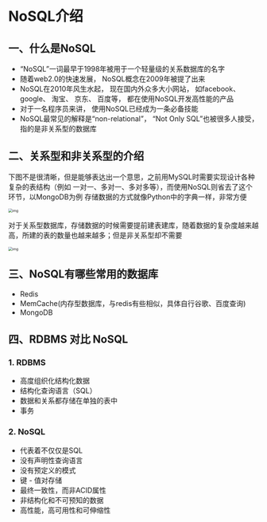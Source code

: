 # NoSQL介绍



## 一、什么是NoSQL

- “NoSQL”⼀词最早于1998年被⽤于⼀个轻量级的关系数据库的名字
- 随着web2.0的快速发展， NoSQL概念在2009年被提了出来
- NoSQL在2010年⻛⽣⽔起， 现在国内外众多⼤⼩⽹站， 如facebook、 google、 淘宝、 京东、 百度等， 都在使⽤NoSQL开发⾼性能的产品
- 对于⼀名程序员来讲， 使⽤NoSQL已经成为⼀条必备技能
- NoSQL最常⻅的解释是“non-relational”， “Not Only SQL”也被很多⼈接受， 指的是⾮关系型的数据库



## 二、关系型和非关系型的介绍

下图不是很清晰，但是能够表达出一个意思，之前用MySQL时需要实现设计各种复杂的表结构（例如 一对一、多对一、多对多等），而使用NoSQL则省去了这个环节，以MongoDB为例 存储数据的方式就像Python中的字典一样，非常方便

<img src="assets/关系型和非关系型的介绍.png" alt="img" style="zoom: 50%;" />

对于关系型数据库，存储数据的时候需要提前建表建库，随着数据的复杂度越来越高，所建的表的数量也越来越多；但是非关系型却不需要

<img src="assets/关系型和非关系型.png" alt="img" style="zoom:50%;" />

## 三、NoSQL有哪些常用的数据库

* Redis
* MemCache(内存型数据库，与redis有些相似，具体自行谷歌、百度查询)
* MongoDB

## 四、RDBMS 对比 NoSQL

### 1. RDBMS

- 高度组织化结构化数据 
-  结构化查询语言（SQL）
-  数据和关系都存储在单独的表中
-  事务

### 2. NoSQL

- 代表着不仅仅是SQL
- 没有声明性查询语言
- 没有预定义的模式
- 键 - 值对存储
- 最终一致性，而非ACID属性
- 非结构化和不可预知的数据
- 高性能，高可用性和可伸缩性